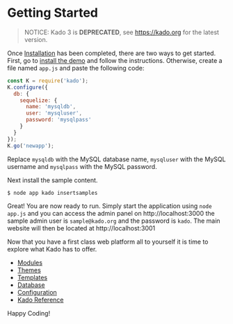 # Getting Started
> NOTICE: Kado 3 is **DEPRECATED**, see https://kado.org for the latest version.

Once [Installation](./Installation.md) has been completed, there are two ways to
get started. First, go to [install the demo](./InstallTheDemo.md) and follow
the instructions. Otherwise, create a file named `app.js` and paste the
following code:

```js
const K = require('kado');
K.configure({
  db: {
    sequelize: {
      name: 'mysqldb',
      user: 'mysqluser',
      password: 'mysqlpass'
    }
  }
});
K.go('newapp');
```

Replace `mysqldb` with the MySQL database name, `mysqluser` with the MySQL
username and `mysqlpass` with the MySQL password.

Next install the sample content.

```
$ node app kado insertsamples
```

Great! You are now ready to run. Simply start the application using
`node app.js` and you can access the admin panel on http://localhost:3000 the
sample admin user is `sample@kado.org` and the password is `kado`. The main
website will then be located at http://localhost:3001

Now that you have a first class web platform all to yourself it is time to
explore what Kado has to offer.

* [Modules](./Module.md)
* [Themes](./Themes.md)
* [Templates](./Templates.md)
* [Database](./Database.md)
* [Configuration](./Configuration.md)
* [Kado Reference](./Reference.md)

Happy Coding!
